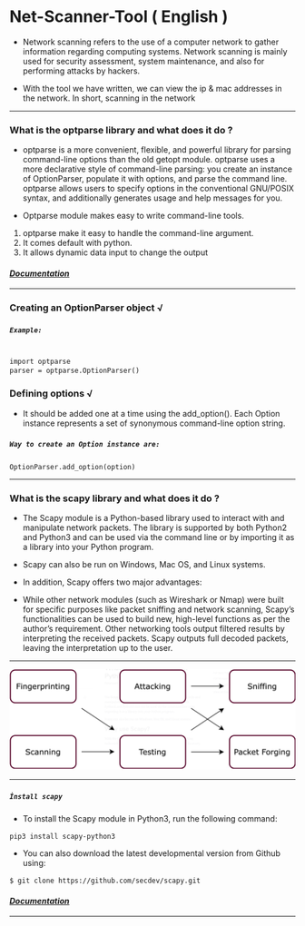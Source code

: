 # Net-Scanner-Tool ( English )

- Network scanning refers to the use of a computer network to gather information regarding computing systems. Network scanning is mainly used for security assessment, system maintenance, and also for performing attacks by hackers.

- With the tool we have written, we can view the ip & mac addresses in the network. In short, scanning in the network
--- 
### What is the optparse library and what does it do ? 

- optparse is a more convenient, flexible, and powerful library for parsing command-line options than the old getopt module. optparse uses a more declarative style of command-line parsing: you create an instance of OptionParser, populate it with options, and parse the command line. optparse allows users to specify options in the conventional GNU/POSIX syntax, and additionally generates usage and help messages for you. 

- Optparse module makes easy to write command-line tools. 

1. optparse make it easy to handle the command-line argument.
2. It comes default with python.
3. It allows dynamic data input to change the output

#### [*Documentation*](https://docs.python.org/3/library/optparse.html#background)

--- 
### Creating an OptionParser object √

##### `Example:`

```console

import optparse
parser = optparse.OptionParser()

```

### Defining options √

* It should be added one at a time using the add_option(). Each Option instance represents a set of synonymous command-line option string.


##### `Way to create an Option instance are:`

```console
OptionParser.add_option(option)

```
--- 

### What is the scapy library and what does it do ? 

- The Scapy module is a Python-based library used to interact with and manipulate network packets. The library is supported by both Python2 and Python3 and can be used via the command line or by importing it as a library into your Python program.

- Scapy can also be run on Windows, Mac OS, and Linux systems.

- In addition, Scapy offers two major advantages:

- While other network modules (such as Wireshark or Nmap) were built for specific purposes like packet sniffing and network scanning, Scapy’s functionalities can be used to build new, high-level functions as per the author’s requirement.
Other networking tools output filtered results by interpreting the received packets. Scapy outputs full decoded packets, leaving the interpretation up to the user.
---
  <img algin = "center" src="scapy-dec.png">

---
##### `İnstall scapy`

* To install the Scapy module in Python3, run the following command:

```console
pip3 install scapy-python3

```

* You can also download the latest developmental version from Github using:


```console
$ git clone https://github.com/secdev/scapy.git

```

#### [*Documentation*](https://scapy.readthedocs.io/en/latest/introduction.html)

---
